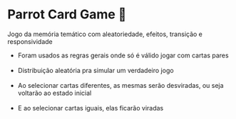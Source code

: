 <h1> Parrot Card Game 🦜</h1> 




<p>Jogo da memória temático com aleatoriedade, efeitos, transição e responsividade</p>

<ul>
<li>Foram usados as regras gerais onde só é válido jogar com cartas pares</li>
</br>
<li>Distribuição aleatória pra simular um verdadeiro jogo</li>
</br>
<li>Ao selecionar cartas diferentes, as mesmas serão desviradas, ou seja voltarão ao estado inicial</li>
</br>

<li>E ao selecionar cartas iguais, elas ficarão viradas</li>
</ul>


